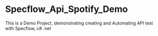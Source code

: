 # Specflow_Api_Spotify_Demo
This is a Demo Project, demonstrating creating and Automating API test with Specflow, c# .net

